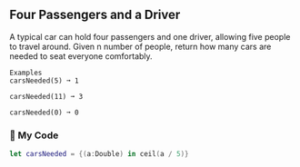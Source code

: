 ## Four Passengers and a Driver

A typical car can hold four passengers and one driver, allowing five people to travel around. Given n number of people, return how many cars are needed to seat everyone comfortably.
```
Examples
carsNeeded(5) ➞ 1

carsNeeded(11) ➞ 3

carsNeeded(0) ➞ 0
```
### 🚗  My Code
```swift
let carsNeeded = {(a:Double) in ceil(a / 5)}
```
